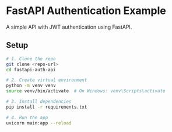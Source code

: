 # FastAPI Authentication Example

A simple API with JWT authentication using FastAPI.

## Setup

```bash
# 1. Clone the repo
git clone <repo-url>
cd fastapi-auth-api

# 2. Create virtual environment
python -m venv venv
source venv/bin/activate  # On Windows: venv\Scripts\activate

# 3. Install dependencies
pip install -r requirements.txt

# 4. Run the app
uvicorn main:app --reload
